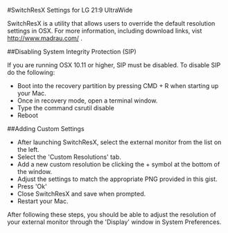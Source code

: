 #SwitchResX Settings for LG 21:9 UltraWide

SwitchResX is a utility that allows users to override the default resolution settings in OSX. For more information, including download links, vist http://www.madrau.com/ .

##Disabling System Integrity Protection (SIP)

If you are running OSX 10.11 or higher, SIP must be disabled. To disable SIP do the following:
  - Boot into the recovery partition by pressing CMD + R when starting up your Mac.
  - Once in recovery mode, open a terminal window.
  - Type the command csrutil disable
  - Reboot

##Adding Custom Settings
  - After launching SwitchResX, select the external monitor from the list on the left. 
  - Select the 'Custom Resolutions' tab.
  - Add a new custom resolution be clicking the + symbol at the bottom of the window.
  - Adjust the settings to match the appropriate PNG provided in this gist.
  - Press 'Ok'
  - Close SwitchResX and save when prompted.
  - Restart your Mac.
  
  After following these steps, you should be able to adjust the resolution of your external monitor through the 'Display'    window in System Preferences. 
